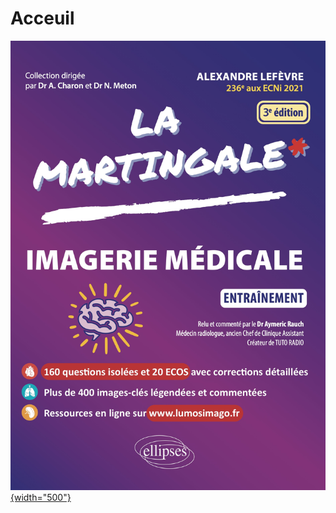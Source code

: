 # Acceuil

[![Martingale](assets/V3.jpg){width="500"}](https://www.amazon.fr/Imagerie-m%C3%A9dicale-Entra%C3%AEnement-Alexandre-Lef%C3%A8vre/dp/2340082617/ref=sr_1_1?__mk_fr_FR=%C3%85M%C3%85%C5%BD%C3%95%C3%91&crid=2AKAHZDPXXJKP&keywords=martingale+imagerie&qid=1707330962&sprefix=martingale+imageri%2Caps%2C79&sr=8-1)
